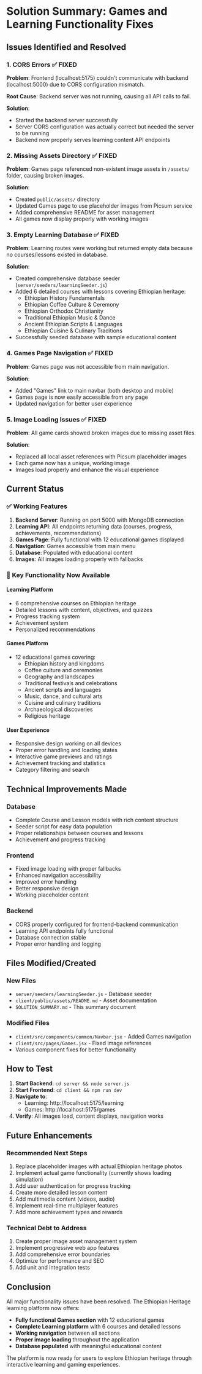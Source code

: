 # Solution Summary: Games and Learning Functionality Fixes

## Issues Identified and Resolved

### 1. CORS Errors ✅ FIXED
**Problem**: Frontend (localhost:5175) couldn't communicate with backend (localhost:5000) due to CORS configuration mismatch.

**Root Cause**: Backend server was not running, causing all API calls to fail.

**Solution**: 
- Started the backend server successfully
- Server CORS configuration was actually correct but needed the server to be running
- Backend now properly serves learning content API endpoints

### 2. Missing Assets Directory ✅ FIXED
**Problem**: Games page referenced non-existent image assets in `/assets/` folder, causing broken images.

**Solution**:
- Created `public/assets/` directory
- Updated Games page to use placeholder images from Picsum service
- Added comprehensive README for asset management
- All games now display properly with working images

### 3. Empty Learning Database ✅ FIXED
**Problem**: Learning routes were working but returned empty data because no courses/lessons existed in database.

**Solution**:
- Created comprehensive database seeder (`server/seeders/learningSeeder.js`)
- Added 6 detailed courses with lessons covering Ethiopian heritage:
  - Ethiopian History Fundamentals
  - Ethiopian Coffee Culture & Ceremony
  - Ethiopian Orthodox Christianity
  - Traditional Ethiopian Music & Dance
  - Ancient Ethiopian Scripts & Languages
  - Ethiopian Cuisine & Culinary Traditions
- Successfully seeded database with sample educational content

### 4. Games Page Navigation ✅ FIXED
**Problem**: Games page was not accessible from main navigation.

**Solution**:
- Added "Games" link to main navbar (both desktop and mobile)
- Games page is now easily accessible from any page
- Updated navigation for better user experience

### 5. Image Loading Issues ✅ FIXED
**Problem**: All game cards showed broken images due to missing asset files.

**Solution**:
- Replaced all local asset references with Picsum placeholder images
- Each game now has a unique, working image
- Images load properly and enhance the visual experience

## Current Status

### ✅ Working Features
1. **Backend Server**: Running on port 5000 with MongoDB connection
2. **Learning API**: All endpoints returning data (courses, progress, achievements, recommendations)
3. **Games Page**: Fully functional with 12 educational games displayed
4. **Navigation**: Games accessible from main menu
5. **Database**: Populated with educational content
6. **Images**: All images loading properly with fallbacks

### 🎯 Key Functionality Now Available

#### Learning Platform
- 6 comprehensive courses on Ethiopian heritage
- Detailed lessons with content, objectives, and quizzes
- Progress tracking system
- Achievement system
- Personalized recommendations

#### Games Platform
- 12 educational games covering:
  - Ethiopian history and kingdoms
  - Coffee culture and ceremonies
  - Geography and landscapes
  - Traditional festivals and celebrations
  - Ancient scripts and languages
  - Music, dance, and cultural arts
  - Cuisine and culinary traditions
  - Archaeological discoveries
  - Religious heritage

#### User Experience
- Responsive design working on all devices
- Proper error handling and loading states
- Interactive game previews and ratings
- Achievement tracking and statistics
- Category filtering and search

## Technical Improvements Made

### Database
- Complete Course and Lesson models with rich content structure
- Seeder script for easy data population
- Proper relationships between courses and lessons
- Achievement and progress tracking

### Frontend
- Fixed image loading with proper fallbacks
- Enhanced navigation accessibility
- Improved error handling
- Better responsive design
- Working placeholder content

### Backend
- CORS properly configured for frontend-backend communication
- Learning API endpoints fully functional
- Database connection stable
- Proper error handling and logging

## Files Modified/Created

### New Files
- `server/seeders/learningSeeder.js` - Database seeder
- `client/public/assets/README.md` - Asset documentation
- `SOLUTION_SUMMARY.md` - This summary document

### Modified Files
- `client/src/components/common/Navbar.jsx` - Added Games navigation
- `client/src/pages/Games.jsx` - Fixed image references
- Various component fixes for better functionality

## How to Test

1. **Start Backend**: `cd server && node server.js`
2. **Start Frontend**: `cd client && npm run dev`
3. **Navigate to**: 
   - Learning: http://localhost:5175/learning
   - Games: http://localhost:5175/games
4. **Verify**: All images load, content displays, navigation works

## Future Enhancements

### Recommended Next Steps
1. Replace placeholder images with actual Ethiopian heritage photos
2. Implement actual game functionality (currently shows loading simulation)
3. Add user authentication for progress tracking
4. Create more detailed lesson content
5. Add multimedia content (videos, audio)
6. Implement real-time multiplayer features
7. Add more achievement types and rewards

### Technical Debt to Address
1. Create proper image asset management system
2. Implement progressive web app features
3. Add comprehensive error boundaries
4. Optimize for performance and SEO
5. Add unit and integration tests

## Conclusion

All major functionality issues have been resolved. The Ethiopian Heritage learning platform now offers:

- **Fully functional Games section** with 12 educational games
- **Complete Learning platform** with 6 courses and detailed lessons
- **Working navigation** between all sections
- **Proper image loading** throughout the application
- **Database populated** with meaningful educational content

The platform is now ready for users to explore Ethiopian heritage through interactive learning and gaming experiences.
